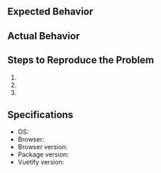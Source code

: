 ## Expected Behavior

## Actual Behavior

## Steps to Reproduce the Problem

1.
1.
1.

## Specifications

- OS:
- Browser:
- Browser version:
- Package version:
- Vuetify version:
